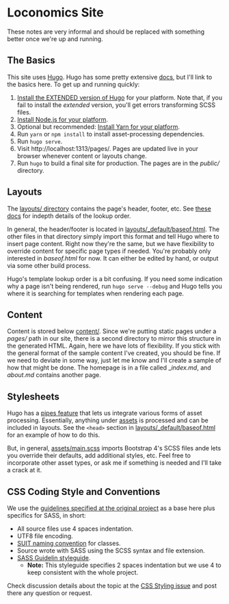 # Loconomics Site

These notes are very informal and should be replaced with something better once we're up and running.

## The Basics

This site uses [Hugo](https://gohugo.io). Hugo has some pretty extensive [docs](https://gohugo.io/documentation/), but I'll link to the basics here. To get up and running quickly:

1. [Install the EXTENDED version of Hugo](https://gohugo.io/getting-started/installing/) for your platform. Note that, if you fail to install the *extended* version, you'll get errors transforming SCSS files.
2. [Install Node.js for your platform](https://nodejs.org/en/download/).
3. Optional but recommended: [Install Yarn for your platform](https://yarnpkg.com/en/docs/getting-started).
4. Run `yarn` or `npm install` to install asset-processing dependencies.
5. Run `hugo serve`.
6. Visit http://localhost:1313/pages/. Pages are updated live in your browser whenever content or layouts change.
7. Run `hugo` to build a final site for production. The pages are in the _public/_ directory.

## Layouts

The [layouts/ directory](layouts/) contains the page's header, footer, etc. See [these docs](https://gohugo.io/templates/lookup-order/) for indepth details of the lookup order.

In general, the header/footer is located in [layouts/_default/baseof.html](layouts/_default/baseof.html). The other files in that directory simply import this format and tell Hugo where to insert page content. Right now they're the same, but we have flexibility to override content for specific page types if needed. You're probably only interested in _baseof.html_ for now. It can either be edited by hand, or output via some other build process.

Hugo's template lookup order is a bit confusing. If you need some indication why a page isn't being rendered, run `hugo serve --debug` and Hugo tells you where it is searching for templates when rendering each page.

## Content

Content is stored below [content/](content/). Since we're putting static pages under a _pages/_ path in our site, there is a second directory to mirror this structure in the generated HTML. Again, here we have lots of flexibility. If you stick with the general format of the sample content I've created, you should be fine. If we need to deviate in some way, just let me know and I'll create a sample of how that might be done. The homepage is in a file called __index.md_, and _about.md_ contains another page.

## Stylesheets

Hugo has a [pipes feature](https://gohugo.io/hugo-pipes/) that lets us integrate various forms of asset processing. Essentially, anything under [assets](assets/) is processed and can be included in layouts. See the `<head>` section in [layouts/_default/baseof.html](layouts/_default/baseof.html) for an example of how to do this.

But, in general, [assets/main.scss](assets/main.scss) imports Bootstrap 4's SCSS files ande lets you override their defaults, add additional styles, etc. Feel free to incorporate other asset types, or ask me if something is needed and I'll take a crack at it.

## CSS Coding Style and Conventions

We use the [guidelines specified at the original project](https://github.com/loconomics/loconomics/blob/master/docs/Contributor%20Guidelines.md)
as a base here plus specifics for SASS, in short:

- All source files use 4 spaces indentation.
- UTF8 file encoding.
- [SUIT naming convention](https://github.com/suitcss/suit/blob/master/doc/naming-conventions.md) for classes.
- Source wrote with SASS using the SCSS syntax and file extension.
- [SASS Guidelin styleguide](https://sass-guidelin.es/).
  - **Note:** This styleguide specifies 2 spaces indentation but we use 4 to keep consistent with the whole project.

Check discussion details about the topic at the [CSS Styling issue](https://github.com/loconomics/loconomics-pages/issues/20) and post there any question or request.
